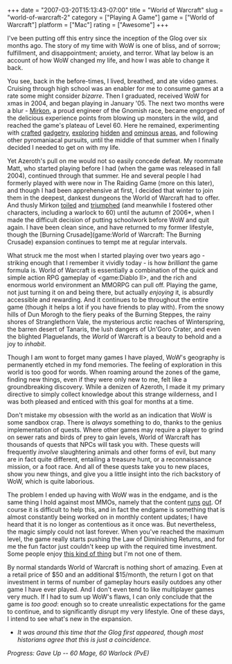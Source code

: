 +++
date = "2007-03-20T15:13:43-07:00"
title = "World of Warcraft"
slug = "world-of-warcraft-2"
category = ["Playing A Game"]
game = ["World of Warcraft"]
platform = ["Mac"]
rating = ["Awesome"]
+++

I've been putting off this entry since the inception of the Glog over six months ago.  The story of my time with WoW is one of bliss, and of sorrow; fulfillment, and disappointment; anxiety, and terror. What lay below is an account of how WoW changed my life, and how I was able to change it back.

You see, back in the before-times, I lived, breathed, and ate video games.  Cruising through high school was an enabler for me to consume games at a rate some might consider <i>bizarre</i>.  Then I graduated, received WoW for xmas in 2004, and began playing in January '05.  The next two months were a blur - [Mirkon](%site.BaseURL%wp-content/uploads/2007/03/wave.jpg), a proud engineer of the Gnomish race, became engorged of the delicious experience points from blowing up monsters in the wild, and reached the game's plateau of Level 60.  Here he remained, experimenting with [crafted](%site.BaseURL%wp-content/uploads/2007/03/mirkgineer.jpg) [gadgetry](%site.BaseURL%wp-content/uploads/2007/03/tinymirk.jpg), [exploring](%site.BaseURL%wp-content/uploads/2007/03/earthcaller.jpg) [hidden](%site.BaseURL%wp-content/uploads/2007/03/kingofstormwind.jpg) [and](%site.BaseURL%wp-content/uploads/2007/03/ahnquiraj.jpg) [ominous](%site.BaseURL%wp-content/uploads/2007/03/cryptupsidedown.jpg) [areas](%site.BaseURL%wp-content/uploads/2007/03/cotboat.jpg), and following other pyromaniacal pursuits, until the middle of that summer when I finally decided I needed to get on with my life.

Yet Azeroth's pull on me would not so easily concede defeat.  My roommate Matt, who started playing before I had (when the game was released in fall 2004), continued through that summer.  He and several people I had formerly played with were now in The Raiding Game (more on this later), and though I had been apprehensive at first, I decided that winter to join them in the deepest, dankest dungeons the World of Warcraft had to offer.  And thusly Mirkon [toiled](%site.BaseURL%wp-content/uploads/2007/03/wipe.jpg) and [triumphed](%site.BaseURL%wp-content/uploads/2007/03/azuregos.jpg) (and meanwhile I fostered other characters, including a warlock to 60) until the autumn of 2006\*, when I made the difficult decision of putting schoolwork before WoW and quit again.  I have been clean since, and have returned to my former lifestyle, though the [Burning Crusade](game:World of Warcraft: The Burning Crusade) expansion continues to tempt me at regular intervals.

What struck me the most when I started playing over two years ago - striking enough that I remember it vividly today - is how <i>brilliant</i> the game formula is.  World of Warcraft is essentially a combination of the quick and simple action RPG gameplay of <game:Diablo II>, and the rich and enormous world environment an MMORPG can pull off.  Playing the game, not just turning it on and being there, but actually <i>enjoying</i> it, is absurdly accessible and rewarding.  And it continues to be throughout the entire game (though it helps a lot if you have friends to play with).  From the snowy hills of Dun Morogh to the fiery peaks of the Burning Steppes, the rainy shores of Stranglethorn Vale, the mysterious arctic reaches of Winterspring, the barren desert of Tanaris, the lush dangers of Un'Goro Crater, and even the blighted Plaguelands, the <i>World</i> of Warcraft is a beauty to behold and a joy to <i>inhabit</i>.

Though I am wont to forget many games I have played, WoW's geography is permanently etched in my fond memories.  The feeling of exploration in this world is too good for words.  When roaming around the zones of the game, finding new things, even if they were only new to me, felt like a groundbreaking discovery.  While a denizen of Azeroth, I made it my primary directive to simply collect knowledge about this strange wilderness, and I was both pleased and enticed with this goal for months at a time.

Don't mistake my obsession with the world as an indication that WoW is some sandbox crap.  There is <i>always</i> something to do, thanks to the genius implementation of quests.  Where other games may require a player to grind on sewer rats and birds of prey to gain levels, World of Warcraft has thousands of quests that NPCs will task you with.  These quests will frequently <i>involve</i> slaughtering animals and other forms of evil, but many are in fact quite different, entailing a treasure hunt, or a reconnaissance mission, or a foot race.  And all of these quests take you to new places, show you new things, and give you a little insight into the rich backstory of WoW, which is quite laborious.

The problem I ended up having with WoW was in the endgame, and is the same thing I hold against most MMOs, namely that the content <a href="http://slashdot.org/comments.pl?sid=159086&cid=13323650">runs</a> <a href="http://games.slashdot.org/article.pl?sid=05/09/22/174259">out</a>.  Of course it is difficult to help this, and in fact the endgame is something that is almost constantly being worked on in monthly content updates; I have heard that it is no longer as contentious as it once was.  But nevertheless, the magic simply could not last forever.  When you've reached the maximum level, the game really starts pushing the Law of Diminishing Returns, and for me the fun factor just couldn't keep up with the required time investment.  Some people enjoy <a href="http://en.wikipedia.org/wiki/Everquest#Addiction">this kind of thing</a> but I'm not one of them.

By normal standards World of Warcraft is nothing short of amazing.  Even at a retail price of $50 and an additional $15/month, the return I got on that investment in terms of number of gameplay hours easily outdoes any other game I have ever played.  And I don't even tend to like multiplayer games very much.  If I had to sum up WoW's flaws, I can only conclude that the game is <i>too good</i>: enough so to create unrealistic expectations for the game to continue, and to significantly disrupt my very lifestyle.  One of these days, I intend to see what's new in the expansion.

* <i>It was around this time that the Glog first appeared, though most historians agree that this is just a coincidence.</i>

<i>Progress: Gave Up -- 60 Mage, 60 Warlock (PvE)</i>
